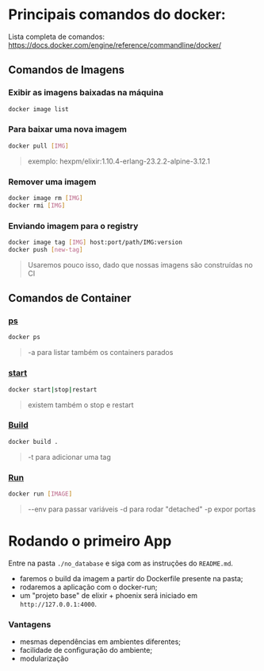 # Principais comandos do docker:

Lista completa de comandos: https://docs.docker.com/engine/reference/commandline/docker/

## Comandos de Imagens

### Exibir as imagens baixadas na máquina

```sh
docker image list
```
### Para baixar uma nova imagem

```sh
docker pull [IMG]
```
> exemplo: hexpm/elixir:1.10.4-erlang-23.2.2-alpine-3.12.1

### Remover uma imagem

```sh
docker image rm [IMG]
docker rmi [IMG]
```

### Enviando imagem para o registry
```sh
docker image tag [IMG] host:port/path/IMG:version
docker push [new-tag]
```
> Usaremos pouco isso, dado que nossas imagens são construídas no CI

## Comandos de Container

### [ps](https://docs.docker.com/engine/reference/commandline/ps/)

```sh
docker ps
```
> -a para listar também os containers parados

### [start](https://docs.docker.com/engine/reference/commandline/start/)

```sh
docker start|stop|restart
```
> existem também o stop e restart

### [Build](https://docs.docker.com/engine/reference/commandline/build/)

```sh
docker build .
```
> -t para adicionar uma tag

### [Run](https://docs.docker.com/engine/reference/run/)

```sh
docker run [IMAGE]
```
> --env para passar variáveis
> -d para rodar "detached"
> -p expor portas

# Rodando o primeiro App

Entre na pasta `./no_database` e siga com as instruções do `README.md`.

 - faremos o build da imagem a partir do Dockerfile presente na pasta;
 - rodaremos a aplicação com o docker-run;
 - um "projeto base" de elixir + phoenix será iniciado em `http://127.0.0.1:4000`.

### Vantagens

- mesmas dependências em ambientes diferentes;
- facilidade de configuração do ambiente;
- modularização
